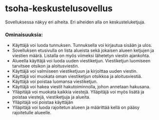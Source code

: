 # tsoha-keskustelusovellus

Sovelluksessa näkyy eri aiheita. Eri aiheiden alla on keskusteluketjuja.

### Ominaisuuksia:
- Käyttäjä voi luoda tunnuksen. Tunnuksella voi kirjautua sisään ja ulos.
- Sovelluksen etusivulla on lista alueista sekä jokaisen alueen ketjujen ja viestien määrä. Listalla on myös viimeksi lähetetyn viestin ajankohta.
- Alueella käyttäjä voi luoda uuden viestiketjun. Viestiketjun luomiseen tarvitsee otsikon ja aloitusviestin.
- Käyttäjä voi valmiiseen viestiketjuun ja kirjoittaa uuden viestin.
- Käyttäjä voi muokata oman viestiketjun otsikkoa ja aloitusviestiä.
- Käyttäjä voi  poistaa luomansa viestiketjun.
- Käyttäjä voi hakea viestit hakutoiminnolla, johon annetaan hakusana.
- Ylläpitäjä voi muokata kaikkia viestejä. Ylläpitäjä voi myös lisätä ja poistaa viestejä, viestiketjuja ja alueita.
- Ylläpitäjä voi poistaa käyttäjän
- Ylläpitäjä voi luoda rajoitetun alueen ja määrittää kellä on pääsy rajoitetulle alueelle.


